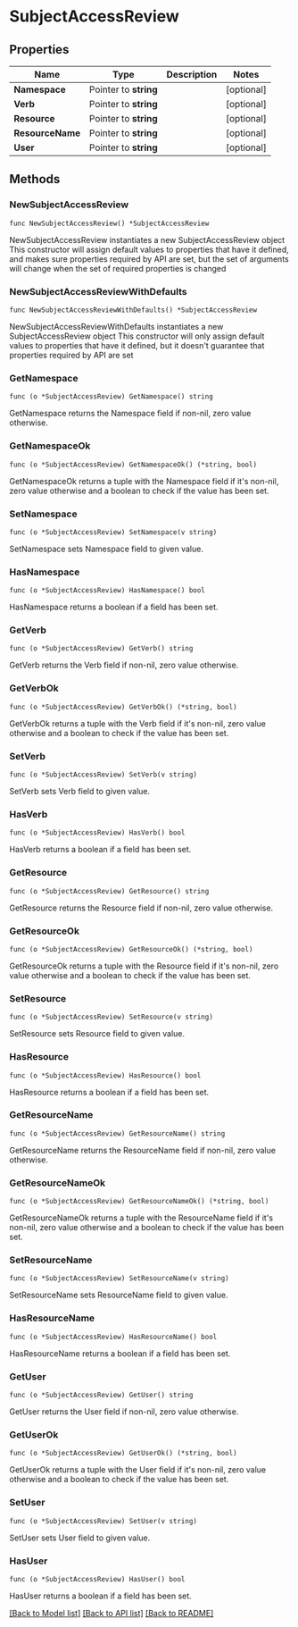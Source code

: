 # SubjectAccessReview

## Properties

Name | Type | Description | Notes
------------ | ------------- | ------------- | -------------
**Namespace** | Pointer to **string** |  | [optional] 
**Verb** | Pointer to **string** |  | [optional] 
**Resource** | Pointer to **string** |  | [optional] 
**ResourceName** | Pointer to **string** |  | [optional] 
**User** | Pointer to **string** |  | [optional] 

## Methods

### NewSubjectAccessReview

`func NewSubjectAccessReview() *SubjectAccessReview`

NewSubjectAccessReview instantiates a new SubjectAccessReview object
This constructor will assign default values to properties that have it defined,
and makes sure properties required by API are set, but the set of arguments
will change when the set of required properties is changed

### NewSubjectAccessReviewWithDefaults

`func NewSubjectAccessReviewWithDefaults() *SubjectAccessReview`

NewSubjectAccessReviewWithDefaults instantiates a new SubjectAccessReview object
This constructor will only assign default values to properties that have it defined,
but it doesn't guarantee that properties required by API are set

### GetNamespace

`func (o *SubjectAccessReview) GetNamespace() string`

GetNamespace returns the Namespace field if non-nil, zero value otherwise.

### GetNamespaceOk

`func (o *SubjectAccessReview) GetNamespaceOk() (*string, bool)`

GetNamespaceOk returns a tuple with the Namespace field if it's non-nil, zero value otherwise
and a boolean to check if the value has been set.

### SetNamespace

`func (o *SubjectAccessReview) SetNamespace(v string)`

SetNamespace sets Namespace field to given value.

### HasNamespace

`func (o *SubjectAccessReview) HasNamespace() bool`

HasNamespace returns a boolean if a field has been set.

### GetVerb

`func (o *SubjectAccessReview) GetVerb() string`

GetVerb returns the Verb field if non-nil, zero value otherwise.

### GetVerbOk

`func (o *SubjectAccessReview) GetVerbOk() (*string, bool)`

GetVerbOk returns a tuple with the Verb field if it's non-nil, zero value otherwise
and a boolean to check if the value has been set.

### SetVerb

`func (o *SubjectAccessReview) SetVerb(v string)`

SetVerb sets Verb field to given value.

### HasVerb

`func (o *SubjectAccessReview) HasVerb() bool`

HasVerb returns a boolean if a field has been set.

### GetResource

`func (o *SubjectAccessReview) GetResource() string`

GetResource returns the Resource field if non-nil, zero value otherwise.

### GetResourceOk

`func (o *SubjectAccessReview) GetResourceOk() (*string, bool)`

GetResourceOk returns a tuple with the Resource field if it's non-nil, zero value otherwise
and a boolean to check if the value has been set.

### SetResource

`func (o *SubjectAccessReview) SetResource(v string)`

SetResource sets Resource field to given value.

### HasResource

`func (o *SubjectAccessReview) HasResource() bool`

HasResource returns a boolean if a field has been set.

### GetResourceName

`func (o *SubjectAccessReview) GetResourceName() string`

GetResourceName returns the ResourceName field if non-nil, zero value otherwise.

### GetResourceNameOk

`func (o *SubjectAccessReview) GetResourceNameOk() (*string, bool)`

GetResourceNameOk returns a tuple with the ResourceName field if it's non-nil, zero value otherwise
and a boolean to check if the value has been set.

### SetResourceName

`func (o *SubjectAccessReview) SetResourceName(v string)`

SetResourceName sets ResourceName field to given value.

### HasResourceName

`func (o *SubjectAccessReview) HasResourceName() bool`

HasResourceName returns a boolean if a field has been set.

### GetUser

`func (o *SubjectAccessReview) GetUser() string`

GetUser returns the User field if non-nil, zero value otherwise.

### GetUserOk

`func (o *SubjectAccessReview) GetUserOk() (*string, bool)`

GetUserOk returns a tuple with the User field if it's non-nil, zero value otherwise
and a boolean to check if the value has been set.

### SetUser

`func (o *SubjectAccessReview) SetUser(v string)`

SetUser sets User field to given value.

### HasUser

`func (o *SubjectAccessReview) HasUser() bool`

HasUser returns a boolean if a field has been set.


[[Back to Model list]](../README.md#documentation-for-models) [[Back to API list]](../README.md#documentation-for-api-endpoints) [[Back to README]](../README.md)


